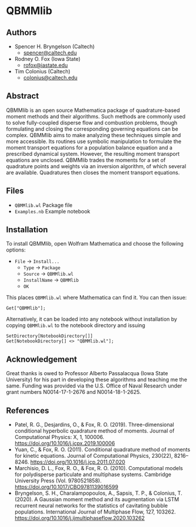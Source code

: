 # QBMMlib

## Authors

* Spencer H. Bryngelson (Caltech) 
    * spencer@caltech.edu
* Rodney O. Fox (Iowa State)
    * rofox@iastate.edu
* Tim Colonius (Caltech)
    * colonius@caltech.edu

## Abstract

QBMMlib is an open source Mathematica package of quadrature-based moment methods and their algorithms.
Such methods are commonly used to solve fully-coupled disperse flow and combustion problems, though formulating and closing the corresponding governing equations can be complex.
QBMMlib aims to make analyzing these techniques simple and more accessible.
Its routines use symbolic manipulation to formulate the moment transport equations for a population balance equation and a prescribed dynamical system.
However, the resulting moment transport equations are unclosed.
QBMMlib trades the moments for a set of quadrature points and weights via an inversion algorithm, of which several are available.
Quadratures then closes the moment transport equations.

## Files

* `QBMMlib.wl` Package file
* `Examples.nb` Example notebook 

## Installation

To install QBMMlib, open Wolfram Mathematica and choose the following options: 
* `File` $\to$ `Install...`
    * `Type` $\to$ `Package`
    * `Source` $\to$ `QBMMlib.wl`
    * `InstallName` $\to$ `QBMMlib`
    * `OK`

This places `QBMMlib.wl` where Mathematica can find it. You can then issue:
```
Get["QBMMlib"];
```
Alternatively, it can be loaded into any notebook without installation by copying `QBMMlib.wl` to the notebook directory and issuing
```
SetDirectory[NotebookDirectory[]]
Get[NotebookDirectory[] <> "QBMMlib.wl"];
```

## Acknowledgement
Great thanks is owed to Professor Alberto Passalacqua (Iowa State University) for his part in developing these algorithms and teaching me the same.
Funding was provided via the U.S. Office of Naval Research under grant numbers N0014-17-1-2676 and N0014-18-1-2625.

## References

* Patel, R. G., Desjardins, O., & Fox, R. O. (2019). Three-dimensional conditional hyperbolic quadrature method of moments. Journal of Computational Physics: X, 1, 100006. https://doi.org/10.1016/j.jcpx.2019.100006
* Yuan, C., & Fox, R. O. (2011). Conditional quadrature method of moments for kinetic equations. Journal of Computational Physics, 230(22), 8216–8246. https://doi.org/10.1016/j.jcp.2011.07.020
* Marchisio, D. L., Fox, R. O., & Fox, R. O. (2010). Computational models for polydisperse particulate and multiphase systems. Cambridge University Press (Vol. 9780521858). https://doi.org/10.1017/CBO9781139016599
* Bryngelson, S. H., Charalampopoulos, A., Sapsis, T. P., & Colonius, T. (2020). A Gaussian moment method and its augmentation via LSTM recurrent neural networks for the statistics of cavitating bubble populations. International Journal of Multiphase Flow, 127, 103262. https://doi.org/10.1016/j.ijmultiphaseflow.2020.103262
